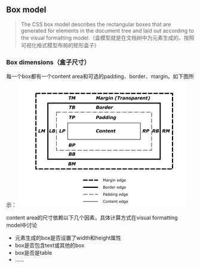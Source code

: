 ## Box model

> The CSS box model describes the rectangular boxes that are generated for elements in the document tree and laid out according to the visual formatting model.（盒模型就是在文档树中为元素生成的、按照可视化格式模型布局的矩形盒子）

### Box dimensions（盒子尺寸）
每一个box都有一个content area和可选的padding、border、margin。如下图所示：
![box尺寸](https://raw.githubusercontent.com/yinliguo/notes/master/img/boxdim.png)

content area的尺寸依赖以下几个因素，具体计算方式在visual formatting model中讨论
- 元素生成的box是否设置了width和height属性
- box是否包含text或其他的box
- box是否是table
- ......


